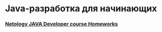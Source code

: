 # Java-разработка для начинающих
### [Netology JAVA Developer course Homeworks](https://github.com/Karafutoman/Karafutoman/blob/main/Netology.md)


